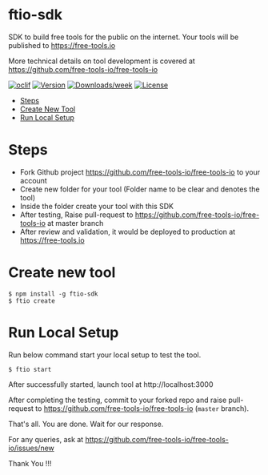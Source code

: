 ftio-sdk
========

SDK to build free tools for the public on the internet. Your tools will be published to https://free-tools.io

More technical details on tool development is covered at https://github.com/free-tools-io/free-tools-io

[![oclif](https://img.shields.io/badge/cli-oclif-brightgreen.svg)](https://oclif.io)
[![Version](https://img.shields.io/npm/v/ftio-sdk.svg)](https://npmjs.org/package/ftio-sdk)
[![Downloads/week](https://img.shields.io/npm/dw/ftio-sdk.svg)](https://npmjs.org/package/ftio-sdk)
[![License](https://img.shields.io/npm/l/ftio-sdk.svg)](https://github.com/free-tools-io/ftio-sdk/blob/master/package.json)

<!-- toc -->
* [Steps](#steps)
* [Create New Tool](#create-new-tool)
* [Run Local Setup](#run-local-setup)
<!-- tocstop -->

# Steps
* Fork Github project https://github.com/free-tools-io/free-tools-io to your account
* Create new folder for your tool (Folder name to be clear and denotes the tool)
* Inside the folder create your tool with this SDK
* After testing, Raise pull-request to https://github.com/free-tools-io/free-tools-io at master branch
* After review and validation, it would be deployed to production at https://free-tools.io

# Create new tool

```sh-session
$ npm install -g ftio-sdk
$ ftio create
```

# Run Local Setup

Run below command start your local setup to test the tool.

```
$ ftio start
```

After successfully started, launch tool at http://localhost:3000

After completing the testing, commit to your forked repo and raise pull-request to https://github.com/free-tools-io/free-tools-io (`master` branch).

That's all. You are done. Wait for our response.

For any queries, ask at https://github.com/free-tools-io/free-tools-io/issues/new

Thank You !!!